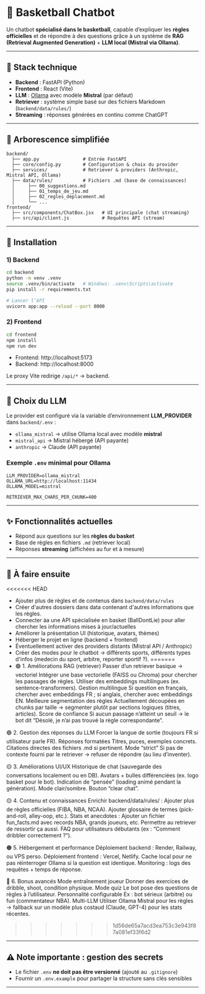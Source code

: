 # 🏀 Basketball Chatbot

Un chatbot **spécialisé dans le basketball**, capable d’expliquer les **règles officielles** et de répondre à des questions grâce à un système de **RAG (Retrieval Augmented Generation)** + **LLM local (Mistral via Ollama)**.

---

## 🚀 Stack technique

- **Backend** : FastAPI (Python)
- **Frontend** : React (Vite)
- **LLM** : [Ollama](https://ollama.com) avec modèle **Mistral** (par défaut)
- **Retriever** : système simple basé sur des fichiers Markdown (`backend/data/rules/`)
- **Streaming** : réponses générées en continu comme ChatGPT

---

## 📂 Arborescence simplifiée

```
backend/
  ├── app.py                # Entrée FastAPI
  ├── core/config.py        # Configuration & choix du provider
  ├── services/             # Retriever & providers (Anthropic, Mistral API, Ollama)
  ├── data/rules/           # Fichiers .md (base de connaissances)
  │     ├── 00_suggestions.md
  │     ├── 01_temps_de_jeu.md
  │     ├── 02_regles_deplacement.md
  │     └── ...
frontend/
  ├── src/components/ChatBox.jsx   # UI principale (chat streaming)
  ├── src/api/client.js            # Requêtes API (stream)
```

---

## 🔧 Installation

### 1) Backend

```bash
cd backend
python -m venv .venv
source .venv/bin/activate   # Windows: .venv\Scripts\activate
pip install -r requirements.txt

# Lancer l’API
uvicorn app:app --reload --port 8000
```

### 2) Frontend

```bash
cd frontend
npm install
npm run dev
```

- Frontend: http://localhost:5173  
- Backend: http://localhost:8000

Le proxy Vite redirige `/api/*` → backend.

---

## 🤖 Choix du LLM

Le provider est configuré via la variable d’environnement **LLM_PROVIDER** dans `backend/.env` :

- `ollama_mistral` → utilise Ollama local avec modèle **mistral**
- `mistral_api` → Mistral hébergé (API payante)
- `anthropic` → Claude (API payante)

### Exemple `.env` minimal pour Ollama

```
LLM_PROVIDER=ollama_mistral
OLLAMA_URL=http://localhost:11434
OLLAMA_MODEL=mistral

RETRIEVER_MAX_CHARS_PER_CHUNK=400
```

---

## ✨ Fonctionnalités actuelles

- Répond aux questions sur les **règles du basket**
- Base de règles en fichiers `.md` (retriever local)
- Réponses **streaming** (affichées au fur et à mesure)

---

## 📌 À faire ensuite

<<<<<<< HEAD
- Ajouter plus de règles et de contenus dans `backend/data/rules`
- Créer d'autres dossiers dans data contenant d'autres informations que les règles. 
- Connecter àa une API spécialisée en basket (BallDontLie) pour aller chercher les informations mises à jour/actuelles
- Améliorer la présentation UI (historique, avatars, thèmes)
- Héberger le projet en ligne (backend + frontend)
- Éventuellement activer des providers distants (Mistral API / Anthropic)
- Créer des modes pour le chatbot -> différents sports, différents types d'infos (medecin du sport, arbitre, reporter sportif ?).
=======
- 🟢 1. Améliorations RAG (retriever)
Passer d’un retriever basique → vectoriel
Intégrer une base vectorielle (FAISS ou Chroma) pour chercher les passages de règles.
Utiliser des embeddings multilingues (ex. sentence-transformers).
Gestion multilingue
Si question en français, chercher avec embeddings FR ; si anglais, chercher avec embeddings EN.
Meilleure segmentation des règles
Actuellement découpées en chunks par taille → segmenter plutôt par sections logiques (titres, articles).
Score de confiance
Si aucun passage n’atteint un seuil → le bot dit “Désolé, je n’ai pas trouvé la règle correspondante”.

🟢 2. Gestion des réponses du LLM
Forcer la langue de sortie (toujours FR si utilisateur parle FR).
Réponses formatées
Titres, puces, exemples concrets.
Citations directes des fichiers .md si pertinent.
Mode “strict”
Si pas de contexte fourni par le retriever → refuser de répondre (au lieu d’inventer).

🟡 3. Améliorations UI/UX
Historique de chat (sauvegarde des conversations localement ou en DB).
Avatars + bulles différenciées (ex. logo basket pour le bot).
Indication de “pensée” (loading animé pendant la génération).
Mode clair/sombre.
Bouton “clear chat”.

🟡 4. Contenu et connaissances
Enrichir backend/data/rules/ :
Ajouter plus de règles officielles (FIBA, NBA, NCAA).
Ajouter glossaire de termes (pick-and-roll, alley-oop, etc.).
Stats et anecdotes :
Ajouter un fichier fun_facts.md avec records NBA, grands joueurs, etc.
Permettre au retriever de ressortir ça aussi.
FAQ pour utilisateurs débutants (ex : “Comment dribbler correctement ?”).

🟠 5. Hébergement et performance
Déploiement backend : Render, Railway, ou VPS perso.
Déploiement frontend : Vercel, Netlify.
Cache local pour ne pas réinterroger Ollama si la question est identique.
Monitoring : logs des requêtes + temps de réponse.

🔴 6. Bonus avancés
Mode entraînement joueur
Donner des exercices de dribble, shoot, condition physique.
Mode quiz
Le bot pose des questions de règles à l’utilisateur.
Personnalité configurable
Ex : bot sérieux (arbitre) ou fun (commentateur NBA).
Multi-LLM
Utiliser Ollama Mistral pour les règles → fallback sur un modèle plus costaud (Claude, GPT-4) pour les stats récentes.

>>>>>>> 1d56de65a7acd3ea753c3e943f87a081ef33f6d2
---

## ⚠️ Note importante : gestion des secrets

- Le fichier `.env` **ne doit pas être versionné** (ajouté au `.gitignore`)
- Fournir un `.env.example` pour partager la structure sans clés sensibles

---
